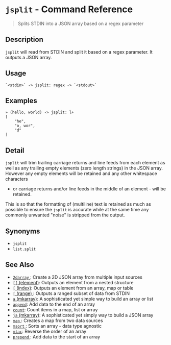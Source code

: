# `jsplit` - Command Reference

> Splits STDIN into a JSON array based on a regex parameter

## Description

`jsplit` will read from STDIN and split it based on a regex parameter. It outputs a JSON array.

## Usage

    `<stdin>` -> jsplit: regex -> `<stdout>`

## Examples

    » (hello, world) -> jsplit: l+
    [
        "he",
        "o, wor",
        "d"
    ]

## Detail

`jsplit` will trim trailing carriage returns and line feeds from each element
as well as any trailing empty elements (zero length strings) in the JSON array.
However any empty elements will be retained and any other whitespace characters

- or carriage returns and/or line feeds in the middle of an element - will be
  retained.

This is so that the formatting of (multiline) text is retained as much as
possible to ensure the `jsplit` is accurate while at the same time any commonly
unwanted "noise" is stripped from the output.

## Synonyms

- `jsplit`
- `list.split`

## See Also

- [`2darray` ](../commands/2darray.md):
  Create a 2D JSON array from multiple input sources
- [`[[` (element)](../commands/element.md):
  Outputs an element from a nested structure
- [`[` (index)](../commands/index.md):
  Outputs an element from an array, map or table
- [`[` (range) ](../commands/range.md):
  Outputs a ranged subset of data from STDIN
- [`a` (mkarray)](../commands/a.md):
  A sophisticated yet simple way to build an array or list
- [`append`](../commands/append.md):
  Add data to the end of an array
- [`count`](../commands/count.md):
  Count items in a map, list or array
- [`ja` (mkarray)](../commands/ja.md):
  A sophisticated yet simply way to build a JSON array
- [`map` ](../commands/map.md):
  Creates a map from two data sources
- [`msort` ](../commands/msort.md):
  Sorts an array - data type agnostic
- [`mtac`](../commands/mtac.md):
  Reverse the order of an array
- [`prepend` ](../commands/prepend.md):
  Add data to the start of an array
